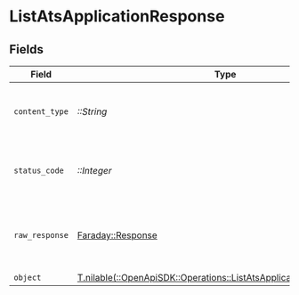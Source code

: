 # ListAtsApplicationResponse


## Fields

| Field                                                                                                                            | Type                                                                                                                             | Required                                                                                                                         | Description                                                                                                                      |
| -------------------------------------------------------------------------------------------------------------------------------- | -------------------------------------------------------------------------------------------------------------------------------- | -------------------------------------------------------------------------------------------------------------------------------- | -------------------------------------------------------------------------------------------------------------------------------- |
| `content_type`                                                                                                                   | *::String*                                                                                                                       | :heavy_check_mark:                                                                                                               | HTTP response content type for this operation                                                                                    |
| `status_code`                                                                                                                    | *::Integer*                                                                                                                      | :heavy_check_mark:                                                                                                               | HTTP response status code for this operation                                                                                     |
| `raw_response`                                                                                                                   | [Faraday::Response](https://www.rubydoc.info/gems/faraday/Faraday/Response)                                                      | :heavy_check_mark:                                                                                                               | Raw HTTP response; suitable for custom response parsing                                                                          |
| `object`                                                                                                                         | [T.nilable(::OpenApiSDK::Operations::ListAtsApplicationResponseBody)](../../models/operations/listatsapplicationresponsebody.md) | :heavy_minus_sign:                                                                                                               | N/A                                                                                                                              |
